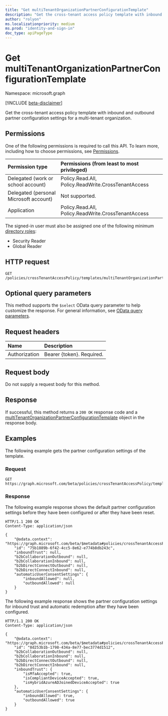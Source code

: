 ```yaml
---
title: "Get multiTenantOrganizationPartnerConfigurationTemplate"
description: "Get the cross-tenant access policy template with inbound and outbound partner configuration settings for a multi-tenant organization."
author: "rolyon"
ms.localizationpriority: medium
ms.prod: "identity-and-sign-in"
doc_type: apiPageType
---
```


# Get multiTenantOrganizationPartnerConfigurationTemplate
Namespace: microsoft.graph

[!INCLUDE [beta-disclaimer](../../includes/beta-disclaimer.md)]

Get the cross-tenant access policy template with inbound and outbound partner configuration settings for a multi-tenant organization.

## Permissions
One of the following permissions is required to call this API. To learn more, including how to choose permissions, see [Permissions](/graph/permissions-reference).

|Permission type|Permissions (from least to most privileged)|
|:---|:---|
|Delegated (work or school account)|Policy.Read.All, Policy.ReadWrite.CrossTenantAccess|
|Delegated (personal Microsoft account)|Not supported.|
|Application|Policy.Read.All, Policy.ReadWrite.CrossTenantAccess|

The signed-in user must also be assigned one of the following minimum [directory roles](/azure/active-directory/roles/permissions-reference):

* Security Reader
* Global Reader

## HTTP request

<!-- {
  "blockType": "ignored"
}
-->
``` http
GET /policies/crossTenantAccessPolicy/templates/multiTenantOrganizationPartnerConfiguration
```

## Optional query parameters
This method supports the `$select` OData query parameter to help customize the response. For general information, see [OData query parameters](/graph/query-parameters).

## Request headers
|Name|Description|
|:---|:---|
|Authorization|Bearer {token}. Required.|

## Request body
Do not supply a request body for this method.

## Response

If successful, this method returns a `200 OK` response code and a [multiTenantOrganizationPartnerConfigurationTemplate](../resources/multitenantorganizationpartnerconfigurationtemplate.md) object in the response body.

## Examples

The following example gets the partner configuration settings of the template.

### Request

<!-- {
  "blockType": "request",
  "name": "get_multitenantorganizationpartnerconfigurationtemplate"
}
-->
``` http
GET https://graph.microsoft.com/beta/policies/crossTenantAccessPolicy/templates/multiTenantOrganizationPartnerConfiguration
```


### Response

The following example response shows the default partner configuration settings before they have been configured or after they have been reset.

<!-- {
  "blockType": "response",
  "truncated": true,
  "@odata.type": "microsoft.graph.multiTenantOrganizationPartnerConfigurationTemplate"
}
-->
``` http
HTTP/1.1 200 OK
Content-Type: application/json

{
    "@odata.context": "https://graph.microsoft.com/beta/$metadata#policies/crossTenantAccessPolicy/templates/multiTenantOrganizationPartnerConfiguration/$entity",
    "id": "75b1889b-6f42-4cc5-8e62-e774b8db243c",
    "inboundTrust": null,
    "b2bCollaborationOutbound": null,
    "b2bCollaborationInbound": null,
    "b2bDirectConnectOutbound": null,
    "b2bDirectConnectInbound": null,
    "automaticUserConsentSettings": {
        "inboundAllowed": null,
        "outboundAllowed": null
    }
}
```

The following example response shows the partner configuration settings for inbound trust and automatic redemption after they have been configured.

``` http
HTTP/1.1 200 OK
Content-Type: application/json

{
    "@odata.context": "https://graph.microsoft.com/beta/$metadata#policies/crossTenantAccessPolicy/templates/multiTenantOrganizationPartnerConfiguration/$entity",
    "id": "8d253b1b-1798-434a-8e77-bec3774d1512",
    "b2bCollaborationOutbound": null,
    "b2bCollaborationInbound": null,
    "b2bDirectConnectOutbound": null,
    "b2bDirectConnectInbound": null,
    "inboundTrust": {
        "isMfaAccepted": true,
        "isCompliantDeviceAccepted": true,
        "isHybridAzureADJoinedDeviceAccepted": true
    },
    "automaticUserConsentSettings": {
        "inboundAllowed": true,
        "outboundAllowed": true
    }
}
```

